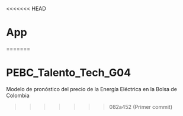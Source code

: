 <<<<<<< HEAD
# App
=======
# PEBC_Talento_Tech_G04
Modelo de pronóstico del precio de la Energía Eléctrica en la Bolsa de Colombia
>>>>>>> 082a452 (Primer commit)
